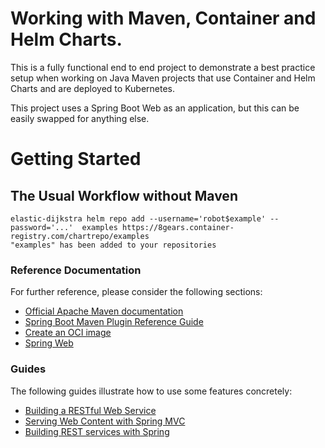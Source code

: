 # Working with Maven, Container and Helm Charts.

This is a fully functional end to end project to demonstrate a best practice  setup when working on Java Maven projects that use Container and Helm Charts and are deployed to Kubernetes.   

This project uses a Spring Boot Web as an application, but this can be easily swapped for anything else.  

# Getting Started


## The Usual Workflow without Maven

```shell
elastic-dijkstra helm repo add --username='robot$example' --password='...'  examples https://8gears.container-registry.com/chartrepo/examples
"examples" has been added to your repositories

```

### Reference Documentation
For further reference, please consider the following sections:

* [Official Apache Maven documentation](https://maven.apache.org/guides/index.html)
* [Spring Boot Maven Plugin Reference Guide](https://docs.spring.io/spring-boot/docs/2.4.1/maven-plugin/reference/html/)
* [Create an OCI image](https://docs.spring.io/spring-boot/docs/2.4.1/maven-plugin/reference/html/#build-image)
* [Spring Web](https://docs.spring.io/spring-boot/docs/2.4.1/reference/htmlsingle/#boot-features-developing-web-applications)

### Guides
The following guides illustrate how to use some features concretely:

* [Building a RESTful Web Service](https://spring.io/guides/gs/rest-service/)
* [Serving Web Content with Spring MVC](https://spring.io/guides/gs/serving-web-content/)
* [Building REST services with Spring](https://spring.io/guides/tutorials/bookmarks/)

